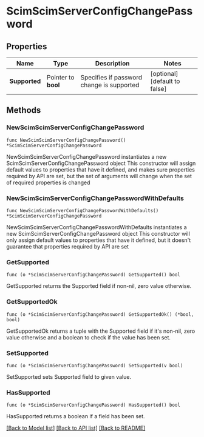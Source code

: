 # ScimScimServerConfigChangePassword

## Properties

Name | Type | Description | Notes
------------ | ------------- | ------------- | -------------
**Supported** | Pointer to **bool** | Specifies if password change is supported | [optional] [default to false]

## Methods

### NewScimScimServerConfigChangePassword

`func NewScimScimServerConfigChangePassword() *ScimScimServerConfigChangePassword`

NewScimScimServerConfigChangePassword instantiates a new ScimScimServerConfigChangePassword object
This constructor will assign default values to properties that have it defined,
and makes sure properties required by API are set, but the set of arguments
will change when the set of required properties is changed

### NewScimScimServerConfigChangePasswordWithDefaults

`func NewScimScimServerConfigChangePasswordWithDefaults() *ScimScimServerConfigChangePassword`

NewScimScimServerConfigChangePasswordWithDefaults instantiates a new ScimScimServerConfigChangePassword object
This constructor will only assign default values to properties that have it defined,
but it doesn't guarantee that properties required by API are set

### GetSupported

`func (o *ScimScimServerConfigChangePassword) GetSupported() bool`

GetSupported returns the Supported field if non-nil, zero value otherwise.

### GetSupportedOk

`func (o *ScimScimServerConfigChangePassword) GetSupportedOk() (*bool, bool)`

GetSupportedOk returns a tuple with the Supported field if it's non-nil, zero value otherwise
and a boolean to check if the value has been set.

### SetSupported

`func (o *ScimScimServerConfigChangePassword) SetSupported(v bool)`

SetSupported sets Supported field to given value.

### HasSupported

`func (o *ScimScimServerConfigChangePassword) HasSupported() bool`

HasSupported returns a boolean if a field has been set.


[[Back to Model list]](../README.md#documentation-for-models) [[Back to API list]](../README.md#documentation-for-api-endpoints) [[Back to README]](../README.md)


